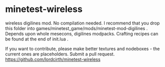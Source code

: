 minetest-wireless
=================

wireless digilines mod. 
No compilation needed.
I recommend that you drop this folder into games/minetest_game/mods/minetest-mod-digilines .
Depends upon whole mesecons, digilines modpacks.
Crafting recipes can be found at the end of init.lua .

If you want to contribute, please make better textures and nodeboxes - the current ones are placeholders.
Submit a pull request.
https://github.com/lordcirth/minetest-wireless
